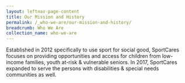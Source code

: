```yaml
---
layout: leftnav-page-content
title: Our Mission and History
permalink: /_who-we-are/our-mission-and-history/
breadcrumb: Who We Are
collection_name: who-we-are
---
```


Established in 2012 specifically to use sport for social good, SportCares focuses on providing opportunities and access for children from low-income families, youth at-risk & vulnerable seniors.  In 2017, SportCares expanded to serve the persons with disabilities & special needs communities as well.
